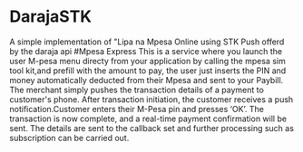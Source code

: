 # DarajaSTK
A simple implementation of "Lipa na Mpesa Online using STK Push offerd by the daraja api
#Mpesa Express
This is a service where you launch the user M-pesa menu directy from your application by calling the mpesa sim tool kit,and prefill with the amount to pay, the user just inserts the PIN and money automatically deducted from their Mpesa and sent to your Paybill. The merchant simply pushes the transaction details of a payment to customer's phone. After transaction initiation, the customer receives a push notification.Customer enters their M-Pesa pin and presses ‘OK’. The transaction is now complete, and a real-time payment confirmation will be sent. The details are sent to the callback set and further processing such as subscription can be carried out.

